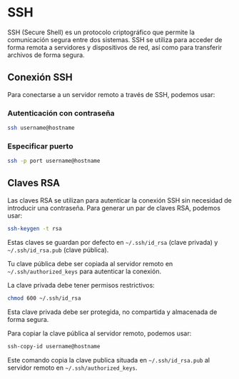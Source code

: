 # SSH

SSH (Secure Shell) es un protocolo criptográfico que permite la comunicación segura entre dos sistemas. SSH se utiliza para acceder de forma remota a servidores y dispositivos de red, así como para transferir archivos de forma segura.

## Conexión SSH

Para conectarse a un servidor remoto a través de SSH, podemos usar:

### Autenticación con contraseña

```bash
ssh username@hostname
```

### Especificar puerto

```bash
ssh -p port username@hostname
```

## Claves RSA

Las claves RSA se utilizan para autenticar la conexión SSH sin necesidad de introducir una contraseña. Para generar un par de claves RSA, podemos usar:

```bash
ssh-keygen -t rsa
```

Estas claves se guardan por defecto en `~/.ssh/id_rsa` (clave privada) y `~/.ssh/id_rsa.pub` (clave pública).

Tu clave pública debe ser copiada al servidor remoto en `~/.ssh/authorized_keys` para autenticar la conexión.

La clave privada debe tener permisos restrictivos:

```bash
chmod 600 ~/.ssh/id_rsa
```

Esta clave privada debe ser protegida, no compartida y almacenada de forma segura.

Para copiar la clave pública al servidor remoto, podemos usar:

```bash
ssh-copy-id username@hostname
```

Este comando copia la clave publica situada en `~/.ssh/id_rsa.pub` al servidor remoto en `~/.ssh/authorized_keys`.